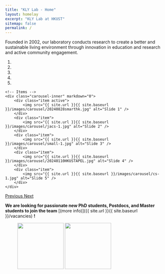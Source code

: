 ```yaml
---
title: "KLY Lab - Home"
layout: homelay
excerpt: "KLY Lab at HKUST"
sitemap: false
permalink: /
---
```


Founded in 2002, our laboratory conducts research to create a better and sustainable living environment through innovation in education and research and active community engagement.

<div markdown="0" id="carousel" class="carousel slide" data-ride="carousel" data-interval="4000" data-pause="hover" >
    <!-- Menu -->
    <ol class="carousel-indicators">
        <li data-target="#carousel" data-slide-to="0" class="active"></li>
        <li data-target="#carousel" data-slide-to="1"></li>
        <li data-target="#carousel" data-slide-to="2"></li>
        <li data-target="#carousel" data-slide-to="3"></li>
        <li data-target="#carousel" data-slide-to="4"></li>
    </ol>



    <!-- Items -->
    <div class="carousel-inner" markdown="0">
        <div class="item active">
            <img src="{{ site.url }}{{ site.baseurl }}/images/carousel/20240828smarthk.jpg" alt="Slide 1" />
        </div>
        <div class="item">
            <img src="{{ site.url }}{{ site.baseurl }}/images/carousel/jacs-1.jpg" alt="Slide 2" />
        </div>
        <div class="item">
            <img src="{{ site.url }}{{ site.baseurl }}/images/carousel/small-1.jpg" alt="Slide 3" />
        </div>
        <div class="item">
            <img src="{{ site.url }}{{ site.baseurl }}/images/carousel/20240110HKUSTAPEL.jpg" alt="Slide 4" />
        </div>
        <div class="item">
            <img src="{{ site.url }}{{ site.baseurl }}/images/carousel/cs-1.jpg" alt="Slide 5" />
        </div>
    </div>
  <a class="left carousel-control" href="#carousel" role="button" data-slide="prev">
    <span class="glyphicon glyphicon-chevron-left" aria-hidden="true"></span>
    <span class="sr-only">Previous</span>
  </a>
  <a class="right carousel-control" href="#carousel" role="button" data-slide="next">
    <span class="glyphicon glyphicon-chevron-right" aria-hidden="true"></span>
    <span class="sr-only">Next</span>
  </a>
</div>

 **We are  looking for passionate new PhD students, Postdocs, and Master students to join the team** [(more info)]({{ site.url }}{{ site.baseurl }}/vacancies) **!**




<figure class="fourth">
  <img src="{{ site.url }}{{ site.baseurl }}/images/logopic/UST_logo.jpg" style="width: 150px">
  <img src="{{ site.url }}{{ site.baseurl }}/images/logopic/cbelogo.png" style="width: 150px">
</figure>
